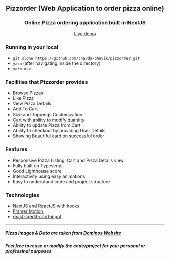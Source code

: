 <div align="center">
  <h2>Pizzorder (Web Application to order pizza online)</h2>

  ### Online Pizza ordering application built in NextJS

  <a href="https://pizzorder.vercel.app">Live demo</a>
</div>

### Running in your local

- `git clone https://github.com/chavda-bhavik/pizzorder.git`
- `yarn` (after navigating inside the directory)
- `yarn dev`

### Facilities that Pizzorder provides

- Browse Pizzas
- Like Pizza
- View Pizza Details
- Add To Cart
- Size and Toppings Customization
- Cart with ability to modify quantity
- Ability to update Pizza from Cart
- Ability to checkout by providing User Details
- Showing Beautiful card on successful order

### Features

- Responsive Pizza Listing, Cart and Pizza Details view
- Fully built on Typescript
- Good Lighthouse score
- Interactivity using easy animations
- Easy to understand code and project structure

### Technologies

- [NextJS](https://nextjs.org) and [ReactJS](https://reactjs.org/) with hooks
- [Framer Motion](https://www.framer.com/motion/)
- [react-credit-card-input](https://www.npmjs.com/package/react-credit-card-input)
------------

##### Pizza Images & Data are taken from [Dominos Website](https://pizzaonline.dominos.co.in/menu)
##### Feel free to reuse or modify the code/project for your personal or professinal purposes
